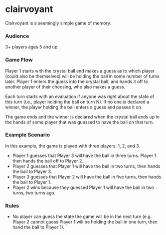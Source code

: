 # clairvoyant
Clairvoyant is a seemingly simple game of memory.

### Audience
3+ players ages 5 and up.

### Game Flow
Player 1 starts with the crystal ball and makes a guess as to which player (could also be themselves) will be holding the ball in some number of turns later. Player 1 enters the guess into the crystal ball, and hands it off to another player of their choosing, who also makes a guess.

Each turn starts with an evaluation if anyone was right about the state of this turn (i.e., player holding the ball on turn N). If no one is declared a winner, the player holding the ball enters a guess and passes it on.

The game ends and the winner is declared when the crystal ball ends up in the hands of some player that was guessed to have the ball on that turn.

### Example Scenario
In this example, the game is played with three players: 1, 2, and 3.
- Player 1 guesses that Player 3 will have the ball in three turns. Player 1 then hands the ball off to Player 2.
- Player 2 guesses that Player 1 will have the ball in two turns, then hands the ball to Player 3.
- Player 3 guesses that Player 2 will have the ball in five turns, then hands the ball to Player 1.
- Player 2 wins because they guessed Player 1 will have the ball in two turns, two turns ago.

### Rules
- No player can guess the state the game will be in the next turn (e.g. Player 2 cannot guess Player 1 will be holding the ball in one turn, then hand the ball to Player 1).
